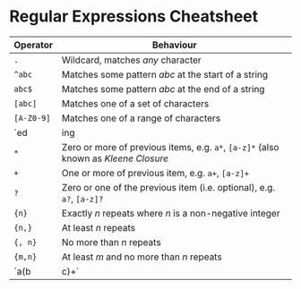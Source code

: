 # Regular Expressions Cheatsheet
| Operator | Behaviour |
|----------|-----------|
|`.` | Wildcard, matches *any* character |
| `^abc`| Matches some pattern *abc* at the start of a string |
| `abc$` | Matches some pattern *abc* at the end of a string |
| `[abc]` | Matches one of a set of characters |
| `[A-Z0-9]` | Matches one of a range of characters |
| `ed|ing|s` | Matches one of the specified strings (disjunction) |
| `*` | Zero or more of previous items, e.g. `a*`, `[a-z]*` (also known as *Kleene Closure* |
| `+` | One or more of previous item, e.g. `a+`, `[a-z]+` |
| `?` | Zero or one of the previous item (i.e. optional), e.g. `a?`, `[a-z]?`
| `{n}` | Exactly *n* repeats where *n* is a non-negative integer |
| `{n,}` | At least *n* repeats |
| `{, n}` | No more than *n* repeats |
| `{m,n}` | At least *m* and no more than *n* repeats |
| `a(b|c)+` | Parentheses that indicate the scope of the operators |
